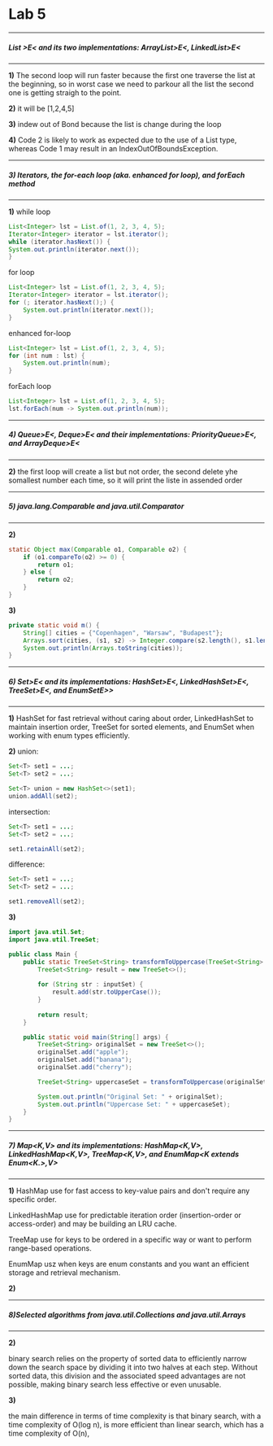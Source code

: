 # Lab 5

___
#####  List >E< and its two implementations: ArrayList>E<, LinkedList>E<
___

**1)** The second loop will run faster because the first one traverse the list at the beginning, so in worst case we need to parkour all the list
the second one is getting straigh to the point.

**2)** it will be [1,2,4,5]

**3)** indew out of Bond because the list is change during the loop

**4)**  Code 2 is likely to work as expected due to the use of a List type, whereas Code 1 may result in an IndexOutOfBoundsException.

___
##### 3) Iterators, the for-each loop (aka. enhanced for loop), and forEach method
___

**1)**
while loop
```java 
List<Integer> lst = List.of(1, 2, 3, 4, 5);
Iterator<Integer> iterator = lst.iterator();
while (iterator.hasNext()) {
System.out.println(iterator.next());
}
```
for loop
```java
List<Integer> lst = List.of(1, 2, 3, 4, 5);
Iterator<Integer> iterator = lst.iterator();
for (; iterator.hasNext();) {
    System.out.println(iterator.next());
}
```
enhanced for-loop
```java
List<Integer> lst = List.of(1, 2, 3, 4, 5);
for (int num : lst) {
    System.out.println(num);
}
```
forEach loop
```java
List<Integer> lst = List.of(1, 2, 3, 4, 5);
lst.forEach(num -> System.out.println(num));
```
___
##### 4) Queue>E<, Deque>E< and their implementations: PriorityQueue>E<, and ArrayDeque>E<
___

**2)** the first loop will create a list but not order, the second delete yhe somallest number each time, so it will print the liste in assended order


___
##### 5) java.lang.Comparable and java.util.Comparator
___

**2)**
```java
static Object max(Comparable o1, Comparable o2) {
    if (o1.compareTo(o2) >= 0) {
        return o1;
    } else {
        return o2;
    }
}
```

**3)**
```java
private static void m() {
    String[] cities = {"Copenhagen", "Warsaw", "Budapest"};
    Arrays.sort(cities, (s1, s2) -> Integer.compare(s2.length(), s1.length()));
    System.out.println(Arrays.toString(cities));
}
```

___
##### 6) Set>E< and its implementations: HashSet>E<, LinkedHashSet>E<, TreeSet>E<, and EnumSet<E extends Enum>E>>
___

**1)**  HashSet for fast retrieval without caring about order, LinkedHashSet to maintain insertion order, TreeSet for sorted elements, and EnumSet when working with enum types efficiently. 

**2)**
union:

```java
Set<T> set1 = ...; 
Set<T> set2 = ...; 

Set<T> union = new HashSet<>(set1);
union.addAll(set2);
```

intersection:

```java
Set<T> set1 = ...; 
Set<T> set2 = ...; 

set1.retainAll(set2);
```

difference:

```java
Set<T> set1 = ...; 
Set<T> set2 = ...; 

set1.removeAll(set2);
```

**3)**
```java
import java.util.Set;
import java.util.TreeSet;

public class Main {
    public static TreeSet<String> transformToUppercase(TreeSet<String> inputSet) {
        TreeSet<String> result = new TreeSet<>();
        
        for (String str : inputSet) {
            result.add(str.toUpperCase());
        }
        
        return result;
    }

    public static void main(String[] args) {
        TreeSet<String> originalSet = new TreeSet<>();
        originalSet.add("apple");
        originalSet.add("banana");
        originalSet.add("cherry");

        TreeSet<String> uppercaseSet = transformToUppercase(originalSet);

        System.out.println("Original Set: " + originalSet);
        System.out.println("Uppercase Set: " + uppercaseSet);
    }
}
```

___
##### 7) Map<K,V> and its implementations: HashMap<K,V>, LinkedHashMap<K,V>, TreeMap<K,V>, and EnumMap<K extends Enum<K.>,V>
___

**1)** HashMap use for fast access to key-value pairs and don't require any specific order.


 LinkedHashMap use for predictable iteration order (insertion-order or access-order) and may be building an LRU cache.

 TreeMap use for keys to be ordered in a specific way or want to perform range-based operations.

EnumMap usz when keys are enum constants and you want an efficient storage and retrieval mechanism.


**2)**

___
##### 8)Selected algorithms from java.util.Collections and java.util.Arrays
___

**2)**

binary search relies on the property of sorted data to efficiently narrow down the search space by dividing it into two halves at each step. Without sorted data, this division and the associated speed advantages are not possible, making binary search less effective or even unusable.

**3)**

the main difference in terms of time complexity is that binary search, with a time complexity of O(log n), is more efficient than linear search, which has a time complexity of O(n), 



